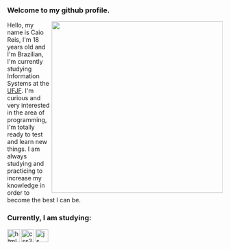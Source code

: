 ### Welcome to my github profile. 

<img src="https://raw.githubusercontent.com/MicaelliMedeiros/micaellimedeiros/master/image/computer-illustration.png" min-width="400px" max-width="400px" width="400px" align="right">

Hello, my name is Caio Reis, I'm 18 years old and I'm Brazilian, I'm currently studying Information Systems at the <a href="https://www2.ufjf.br/ufjf/">UFJF</a>. I'm curious and very interested in the area of ​​programming, I'm totally ready to test and learn new things. I am always studying and practicing to increase my knowledge in order to become the best I can be.

### Currently, I am studying:

<img alt="html" src="https://cdn.jsdelivr.net/gh/devicons/devicon/icons/html5/html5-original.svg" height="30" width="30" align="left" />
<img alt="css3" src="https://cdn.jsdelivr.net/gh/devicons/devicon/icons/css3/css3-original.svg" height="30" width="30" align="left"/>
<img alt="js" src="https://cdn.jsdelivr.net/gh/devicons/devicon/icons/javascript/javascript-original.svg" height="30" width="30" align="left"/>
          
          
          
